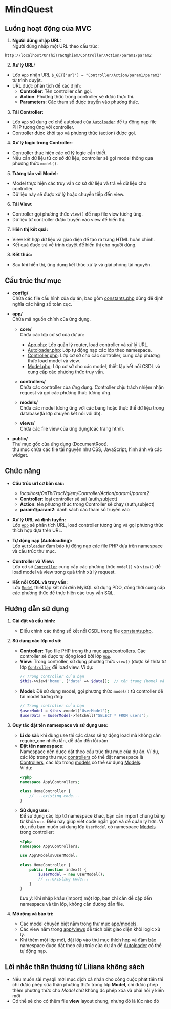 # MindQuest
## Luồng hoạt động của MVC

1. **Người dùng nhập URL:**  
  Người dùng nhập một URL theo cấu trúc:  
  ```
  http://localhost/OnThiTracNghiem/Controller/Action/param1/param2
  ```

2. **Xử lý URL:**  
  - Lớp [`App`](d:/Source_Code/web/OnThiTracNghiem/app/core/App.php) nhận URL `$_GET['url'] = "Controller/Action/param1/param2"` từ trình duyệt.  
  - URL được phân tích để xác định:  
    - **Controller**: Tên controller cần gọi.  
    - **Action**: Phương thức trong controller sẽ được thực thi.  
    - **Parameters**: Các tham số được truyền vào phương thức.

3. **Tải Controller:**  
  - Lớp `App` sử dụng cơ chế autoload của [`Autoloader`](d:/Source_Code/web/OnThiTracNghiem/app/core/Autoloader.php) để tự động nạp file PHP tương ứng với controller.  
  - Controller được khởi tạo và phương thức (action) được gọi.
 
4. **Xử lý logic trong Controller:**  
  - Controller thực hiện các xử lý logic cần thiết.  
  - Nếu cần dữ liệu từ cơ sở dữ liệu, controller sẽ gọi model thông qua phương thức `model()`.

5. **Tương tác với Model:**  
  - Model thực hiện các truy vấn cơ sở dữ liệu và trả về dữ liệu cho controller.  
  - Dữ liệu này sẽ được xử lý hoặc chuyển tiếp đến view.

6. **Tải View:**  
  - Controller gọi phương thức `view()` để nạp file view tương ứng.  
  - Dữ liệu từ controller được truyền vào view để hiển thị.

7. **Hiển thị kết quả:**  
  - View kết hợp dữ liệu và giao diện để tạo ra trang HTML hoàn chỉnh.  
  - Kết quả được trả về trình duyệt để hiển thị cho người dùng.

8. **Kết thúc:**  
  - Sau khi hiển thị, ứng dụng kết thúc xử lý và giải phóng tài nguyên.


## Cấu trúc thư mục

- **config/**  
  Chứa các file cấu hình của dự án, bao gồm [constants.php](d:/Source_Code/web/OnThiTracNghiem/config/constants.php) dùng để định nghĩa các hằng số toàn cục.

- **app/**  
  Chứa mã nguồn chính của ứng dụng.  
   - **core/**  
      Chứa các lớp cơ sở của dự án:
      - [App.php](d:/Source_Code/web/OnThiTracNghiem/app/core/App.php): Lớp quản lý router, load controller và xử lý URL.
      - [Autoloader.php](d:/Source_Code/web/OnThiTracNghiem/app/core/Autoloader.php): Lớp tự động nạp các lớp theo namespace.
      - [Controller.php](d:/Source_Code/web/OnThiTracNghiem/app/core/Controller.php): Lớp cơ sở cho các controller, cung cấp phương thức load model và view.
      - [Model.php](d:/Source_Code/web/OnThiTracNghiem/app/core/Model.php): Lớp cơ sở cho các model, thiết lập kết nối CSDL và cung cấp các phương thức truy vấn.
  - **controllers/**  
    Chứa các controller của ứng dụng. Controller chịu trách nhiệm nhận request và gọi các phương thức tương ứng.
 
  - **models/**  
    Chứa các model tương ứng với các bảng hoặc thực thể dữ liệu trong database(là lớp chuyên kết nối với db).
  - **views/**  
    Chứa các file view của ứng dụng(các trang html).

- **public/**  
  Thư mục gốc của ứng dụng (DocumentRoot).  
  thư mục chứa các file tài nguyên như CSS, JavaScript, hình ảnh và các widget.

## Chức năng
- __Cấu trúc url cơ bản sau:__
  - _localhost/OnThiTracNgiem/Controller/Action/param1/param2_
  - __Controller__: loại controller sẽ sài (auth,subject)
  - __Action__: tên phương thức trong Controller sẽ chạy (auth,subject)
  - __param1/param2__: danh sách các tham số truyền vào

- **Xử lý URL và định tuyến:**  
  Lớp [`App`](d:/Source_Code/web/OnThiTracNghiem/app/core/App.php) sẽ phân tích URL, load controller tương ứng và gọi phương thức thích hợp dựa trên URL.

- **Tự động nạp (Autoloading):**  
  Lớp [`Autoloader`](d:/Source_Code/web/OnThiTracNghiem/app/core/Autoloader.php) đảm bảo tự động nạp các file PHP dựa trên namespace và cấu trúc thư mục.

- **Controller và View:**  
  Lớp cơ sở [`Controller`](d:/Source_Code/web/OnThiTracNghiem/app/core/Controller.php) cung cấp các phương thức `model()` và `view()` để load model và view trong quá trình xử lý request.

- **Kết nối CSDL và truy vấn:**  
  Lớp [`Model`](d:/Source_Code/web/OnThiTracNghiem/app/core/Model.php) thiết lập kết nối đến MySQL sử dụng PDO, đồng thời cung cấp các phương thức để thực hiện các truy vấn SQL.

## Hướng dẫn sử dụng

1. **Cài đặt và cấu hình:**  
   - Điều chỉnh các thông số kết nối CSDL trong file [constants.php](d:/Source_Code/web/OnThiTracNghiem/config/constants.php).
   

2. **Sử dụng các lớp cơ sở:**
   - **Controller:** Tạo file PHP trong thư mục [app/controllers](d:/Source_Code/web/OnThiTracNghiem/app/controllers). Các controller sẽ được tự động load bởi lớp [`App`](d:/Source_Code/web/OnThiTracNghiem/app/core/App.php).
   - **View:** Trong controller, sử dụng phương thức `view()` (được kế thừa từ lớp [`Controller`](d:/Source_Code/web/OnThiTracNghiem/app/core/Controller.php) để load view. Ví dụ:
     ````php
     // Trong controller của bạn
     $this->view('home', ['data' => $data]);  // tên trang (home) và mảng các tham số sẽ truyền vào trang để hiển thị
     ````
   - **Model:** Để sử dụng model, gọi phương thức `model()` từ controller để tải model tương ứng:
     ````php
     // Trong controller của bạn
     $userModel = $this->model('UserModel');
     $userData = $userModel->fetchAll("SELECT * FROM users");
     ````

4. **Quy tắc đặt tên namespace và sử dụng use:**
   - __Lí do sài:__ 
      khi dùng use thì các class sẽ tự động load mà không cần require_one nhiều lần, dễ dẫn đến lỗi xàm
   - **Đặt tên namespace:**  
     Namespace nên được đặt theo cấu trúc thư mục của dự án. Ví dụ, các lớp trong thư mục [controllers](http://_vscodecontentref_/0) có thể đặt namespace là [Controllers](http://_vscodecontentref_/1), các lớp trong [models](http://_vscodecontentref_/2) có thể sử dụng [Models](http://_vscodecontentref_/3).  
     Ví dụ:
     ````php
     <?php
     namespace App\Controllers;

     class HomeController {
         // ...existing code...
     }
     ````
   - **Sử dụng use:**  
     Để sử dụng các lớp từ namespace khác, bạn cần import chúng bằng từ khóa `use`. Điều này giúp viết code ngắn gọn và dễ quản lý hơn.
     Ví dụ, nếu bạn muốn sử dụng lớp `UserModel` có namespace [Models](http://_vscodecontentref_/4) trong controller:
     ````php
     <?php
     namespace App\Controllers;

     use App\Models\UserModel;

     class HomeController {
         public function index() {
             $userModel = new UserModel();
             // ...existing code...
         }
     }
     ````
     *Lưu ý:* Khi nhập khẩu (import) một lớp, bạn chỉ cần đề cập đến namespace và tên lớp, không cần đường dẫn file.
     
5. **Mở rộng và bảo trì:**
   - Các model chuyên biệt nằm trong thư mục [app/models](d:/Source_Code/web/OnThiTracNghiem/app/models).
   - Các view nằm trong [app/views](d:/Source_Code/web/OnThiTracNghiem/app/views) để tách biệt giao diện khỏi logic xử lý.
   - Khi thêm một lớp mới, đặt lớp vào thư mục thích hợp và đảm bảo namespace được đặt theo cấu trúc của dự án để [Autoloader](d:/Source_Code/web/OnThiTracNghiem/app/core/Autoloader.php) có thể tự động nạp.

## Lời nhắc thân thương từ Liliana không sách
- Nếu muốn sài mysqli mới mục địch cá nhân cho công cuộc phát tiển thì chỉ được phép sửa thân phương thức trong lớp __Model__, chỉ được phép thêm phương thức cho _Model_ chứ không dc phép xóa và phải hỏi ý kiến mới 
- Có thể sẽ cho có thêm file __view__ layout chung, nhưng đó là lúc nào đó


